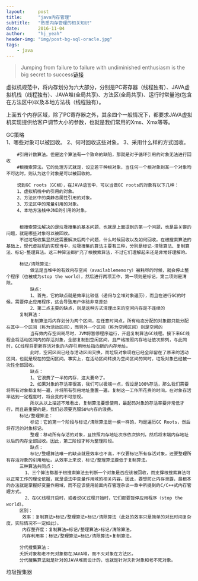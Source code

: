 ```yaml
---
layout:     post
title:      "java内存管理"
subtitle:   "熟悉内存管理的相关知识"
date:       2016-11-04
author:     "hj_yeah"
header-img: "img/post-bg-sql-oracle.jpg"
tags:
    - java
---
```


> Jumping from failure to failure with undiminished enthusiasm is the big secret to success[链接](http://www.zuoxiaolong.com/blog/article.ftl?id=96)

 虚拟机规范中，将内存划分为六大部分，分别是PC寄存器（线程独有）、JAVA虚拟机栈（线程独有）、JAVA堆(全局共享)、方法区(全局共享)、运行时常量池(包含在方法区中)以及本地方法栈（线程独有）。

 上面五个内存区域，除了PC寄存器之外，其余四个一般情况下，都要求JAVA虚拟机实现提供给客户调节大小的参数，也就是我们常用的Xms、Xmx等等。

 GC策略   
        1、哪些对象可以被回收。
        2、何时回收这些对象。
        3、采用什么样的方式回收。

        #引用计数算法。但是这个算法有一个致命的缺陷，那就是对于循环引用的对象无法进行回收
        #根搜索算法。它的处理方式就是，设立若干种根对象，当任何一个根对象到某一个对象均不可达时，则认为这个对象是可以被回收的。

        说到GC roots（GC根），在JAVA语言中，可以当做GC roots的对象有以下几种：
        1、虚拟机栈中的引用的对象。
        2、方法区中的类静态属性引用的对象。
        3、方法区中的常量引用的对象。
        4、本地方法栈中JNI的引用的对象。


         根搜索算法解决的是垃圾搜集的基本问题，也就是上面提到的第一个问题，也是最关键的问题，就是哪些对象可以被回收。
         不过垃圾收集显然还需要解决后两个问题，什么时候回收以及如何回收。在根搜索算法的基础上，现代虚拟机的实现当中，垃圾搜集的算法主要有三种，分别是标记-清除算法、复制算法、标记-整理算法。这三种算法都扩充了根搜索算法，不过它们理解起来还是非常好理解的。

         标记/清除算法:
	         做法是当堆中的有效内存空间（availablememory）被耗尽的时候，就会停止整个程序（也被成为stop the world），然后进行两项工作，第一项则是标记，第二项则是清除。
	         缺点:
	         1、首先，它的缺点就是效率比较低（递归与全堆对象遍历），而且在进行GC的时候，需要停止应用程序，这会导致用户体验非常差劲
	         2、第二点主要的缺点，则是这种方式清理出来的空闲内存是不连续的
	     复制算法：
		     复制算法将内存划分为两个区间，在任意时间点，所有动态分配的对象都只能分配在其中一个区间（称为活动区间），而另外一个区间（称为空闲区间）则是空闲的
		     当有效内存空间耗尽时，JVM将暂停程序运行，开启复制算法GC线程。接下来GC线程会将活动区间内的存活对象，全部复制到空闲区间，且严格按照内存地址依次排列，与此同时，GC线程将更新存活对象的内存引用地址指向新的内存地址。
	         此时，空闲区间已经与活动区间交换，而垃圾对象现在已经全部留在了原来的活动区间，也就是现在的空闲区间。事实上，在活动区间转换为空间区间的同时，垃圾对象已经被一次性全部回收。
	         缺点：
	         1、它浪费了一半的内存，这太要命了。
		     2、如果对象的存活率很高，我们可以极端一点，假设是100%存活，那么我们需要将所有对象都复制一遍，并将所有引用地址重置一遍。复制这一工作所花费的时间，在对象存活率达到一定程度时，将会变的不可忽视。
		     所以从以上描述不难看出，复制算法要想使用，最起码对象的存活率要非常低才行，而且最重要的是，我们必须要克服50%内存的浪费。
		 标记/整理算法：
		 	 标记：它的第一个阶段与标记/清除算法是一模一样的，均是遍历GC Roots，然后将存活的对象标记。
             整理：移动所有存活的对象，且按照内存地址次序依次排列，然后将末端内存地址以后的内存全部回收。因此，第二阶段才称为整理阶段。
             缺点：
             标记/整理算法唯一的缺点就是效率也不高，不仅要标记所有存活对象，还要整理所有存活对象的引用地址。从效率上来说，标记/整理算法要低于复制算法。
         三种算法共同点：
           1、三个算法都基于根搜索算法去判断一个对象是否应该被回收，而支撑根搜索算法可以正常工作的理论依据，就是语法中变量作用域的相关内容。因此，要想防止内存泄露，最根本的办法就是掌握好变量作用域，而不应该使用前面内存管理杂谈一章中所提到的C/C++式内存管理方式。
       	   2、在GC线程开启时，或者说GC过程开始时，它们都要暂停应用程序（stop the world）。
       	 区别：
       	  效率：复制算法>标记/整理算法>标记/清除算法（此处的效率只是简单的对比时间复杂度，实际情况不一定如此）。
          内存整齐度：复制算法=标记/整理算法>标记/清除算法。
          内存利用率：标记/整理算法=标记/清除算法>复制算法。

         分代搜集算法：
         夭折对象和老不死对象都在JAVA堆，而不灭对象在方法区。
         分代搜集算法就是针对的JAVA堆而设计的，也就是针对夭折对象和老不死对象。

垃圾搜集器


